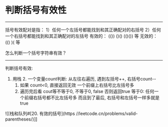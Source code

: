 # 判断括号有效性

---

括号有效配对是指： 1）任何一个左括号都能找到和其正确配对的右括号 2）任何一个右括号都能找到和其正确配对的左括号 有效的： (()) ()() (()()) 等 无效的： (() )( 等 

怎么判断一个括号字符串有效？

---
判断括号有效:
   1. 用栈
    2. 一个变量count判断:
        从左往右遍历, 遇到左括号++, 右括号count--
        1) 如果 count<0, 直接返回无效
         一个前缀上右括号比左括号多
       2) 遍历完后看 cout等不等于0, 不等于0, false
        否则返回true
        等于0: 任何一个前缀右括号都不比左括号多
        而且到了最后, 右括号和左括号一样多就是true


![[栈和队列#[20. 有效的括号](https //leetcode.cn/problems/valid-parentheses/)]]